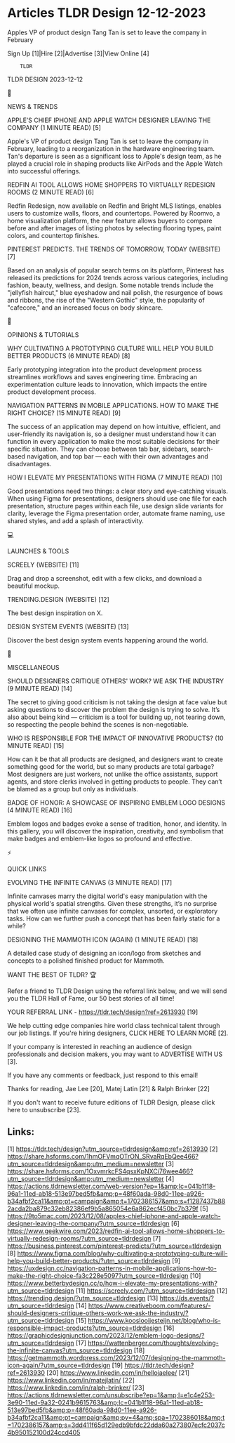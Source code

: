 # Articles TLDR Design 12-12-2023

Apples VP of product design Tang Tan is set to leave the company in
February  

Sign Up [1]|Hire [2]|Advertise [3]|View Online [4] 

		TLDR 

TLDR DESIGN 2023-12-12

📱 

NEWS & TRENDS

 APPLE’S CHIEF IPHONE AND APPLE WATCH DESIGNER LEAVING THE COMPANY
(1 MINUTE READ) [5] 

 Apple's VP of product design Tang Tan is set to leave the company in
February, leading to a reorganization in the hardware engineering
team. Tan's departure is seen as a significant loss to Apple's design
team, as he played a crucial role in shaping products like AirPods and
the Apple Watch into successful offerings. 

 REDFIN AI TOOL ALLOWS HOME SHOPPERS TO VIRTUALLY REDESIGN ROOMS (2
MINUTE READ) [6] 

 Redfin Redesign, now available on Redfin and Bright MLS listings,
enables users to customize walls, floors, and countertops. Powered by
Roomvo, a home visualization platform, the new feature allows buyers
to compare before and after images of listing photos by selecting
flooring types, paint colors, and countertop finishes. 

 PINTEREST PREDICTS. THE TRENDS OF TOMORROW, TODAY (WEBSITE) [7] 

 Based on an analysis of popular search terms on its platform,
Pinterest has released its predictions for 2024 trends across various
categories, including fashion, beauty, wellness, and design. Some
notable trends include the "jellyfish haircut," blue eyeshadow and
nail polish, the resurgence of bows and ribbons, the rise of the
"Western Gothic" style, the popularity of "cafecore," and an increased
focus on body skincare. 

🚀 

OPINIONS & TUTORIALS

 WHY CULTIVATING A PROTOTYPING CULTURE WILL HELP YOU BUILD BETTER
PRODUCTS (6 MINUTE READ) [8] 

 Early prototyping integration into the product development process
streamlines workflows and saves engineering time. Embracing an
experimentation culture leads to innovation, which impacts the entire
product development process. 

 NAVIGATION PATTERNS IN MOBILE APPLICATIONS. HOW TO MAKE THE RIGHT
CHOICE? (15 MINUTE READ) [9] 

 The success of an application may depend on how intuitive, efficient,
and user-friendly its navigation is, so a designer must understand how
it can function in every application to make the most suitable
decisions for their specific situation. They can choose between tab
bar, sidebars, search-based navigation, and top bar — each with
their own advantages and disadvantages. 

 HOW I ELEVATE MY PRESENTATIONS WITH FIGMA (7 MINUTE READ) [10] 

 Good presentations need two things: a clear story and eye-catching
visuals. When using Figma for presentations, designers should use one
file for each presentation, structure pages within each file, use
design slide variants for clarity, leverage the Figma presentation
order, automate frame naming, use shared styles, and add a splash of
interactivity. 

💻 

LAUNCHES & TOOLS

 SCREELY (WEBSITE) [11] 

 Drag and drop a screenshot, edit with a few clicks, and download a
beautiful mockup. 

 TRENDING.DESIGN (WEBSITE) [12] 

 The best design inspiration on X. 

 DESIGN SYSTEM EVENTS (WEBSITE) [13] 

 Discover the best design system events happening around the world. 

🎁 

MISCELLANEOUS

 SHOULD DESIGNERS CRITIQUE OTHERS' WORK? WE ASK THE INDUSTRY (9 MINUTE
READ) [14] 

 The secret to giving good criticism is not taking the design at face
value but asking questions to discover the problem the design is
trying to solve. It’s also about being kind — criticism is a tool
for building up, not tearing down, so respecting the people behind the
scenes is non-negotiable. 

 WHO IS RESPONSIBLE FOR THE IMPACT OF INNOVATIVE PRODUCTS? (10 MINUTE
READ) [15] 

 How can it be that all products are designed, and designers want to
create something good for the world, but so many products are total
garbage? Most designers are just workers, not unlike the office
assistants, support agents, and store clerks involved in getting
products to people. They can’t be blamed as a group but only as
individuals. 

 BADGE OF HONOR: A SHOWCASE OF INSPIRING EMBLEM LOGO DESIGNS (4 MINUTE
READ) [16] 

 Emblem logos and badges evoke a sense of tradition, honor, and
identity. In this gallery, you will discover the inspiration,
creativity, and symbolism that make badges and emblem-like logos so
profound and effective. 

⚡ 

QUICK LINKS

 EVOLVING THE INFINITE CANVAS (3 MINUTE READ) [17] 

 Infinite canvases marry the digital world's easy manipulation with
the physical world's spatial strengths. Given these strengths, it’s
no surprise that we often use infinite canvases for complex, unsorted,
or exploratory tasks. How can we further push a concept that has been
fairly static for a while? 

 DESIGNING THE MAMMOTH ICON (AGAIN) (1 MINUTE READ) [18] 

 A detailed case study of designing an icon/logo from sketches and
concepts to a polished finished product for Mammoth. 

WANT THE BEST OF TLDR? 🏆

Refer a friend to TLDR Design using the referral link below, and we
will send you the TLDR Hall of Fame, our 50 best stories of all time!

YOUR REFERRAL LINK - https://tldr.tech/design?ref=2613930 [19]

 We help cutting edge companies hire world class technical talent
through our job listings. If you're hiring designers, CLICK HERE TO
LEARN MORE [2]. 

If your company is interested in reaching an audience of design
professionals and decision makers, you may want to ADVERTISE WITH US
[3]. 

If you have any comments or feedback, just respond to this email! 

Thanks for reading, 
Jae Lee [20], Matej Latin [21] & Ralph Brinker [22] 

If you don't want to receive future editions of TLDR Design,
please click here to unsubscribe [23]. 

 

Links:
------
[1] https://tldr.tech/design?utm_source=tldrdesign&amp;ref=2613930
[2] https://share.hsforms.com/1hmOFVmqOTrON_SRvaRqEbQee466?utm_source=tldrdesign&amp;utm_medium=newsletter
[3] https://share.hsforms.com/1OxvmrkcFS4qsxKpNXCi76wee466?utm_source=tldrdesign&amp;utm_medium=newsletter
[4] https://actions.tldrnewsletter.com/web-version?ep=1&amp;lc=041b1f18-96a1-11ed-ab18-513e97bed5fb&amp;p=48f60ada-98d0-11ee-a926-b34afbf2ca11&amp;pt=campaign&amp;t=1702386157&amp;s=f1287437b882acda2ba879c32eb82386ef9b5a865054e6a862ecf450bc7b379f
[5] https://9to5mac.com/2023/12/08/apples-chief-iphone-and-apple-watch-designer-leaving-the-company/?utm_source=tldrdesign
[6] https://www.geekwire.com/2023/redfin-ai-tool-allows-home-shoppers-to-virtually-redesign-rooms/?utm_source=tldrdesign
[7] https://business.pinterest.com/pinterest-predicts/?utm_source=tldrdesign
[8] https://www.figma.com/blog/why-cultivating-a-prototyping-culture-will-help-you-build-better-products/?utm_source=tldrdesign
[9] https://uxdesign.cc/navigation-patterns-in-mobile-applications-how-to-make-the-right-choice-fa3c228e5097?utm_source=tldrdesign
[10] https://www.betterbydesign.cc/p/how-i-elevate-my-presentations-with?utm_source=tldrdesign
[11] https://screely.com/?utm_source=tldrdesign
[12] https://trending.design/?utm_source=tldrdesign
[13] https://ds.events/?utm_source=tldrdesign
[14] https://www.creativeboom.com/features/-should-designers-critique-others-work-we-ask-the-industry/?utm_source=tldrdesign
[15] https://www.kooslooijesteijn.net/blog/who-is-responsible-impact-products?utm_source=tldrdesign
[16] https://graphicdesignjunction.com/2023/12/emblem-logo-designs/?utm_source=tldrdesign
[17] https://wattenberger.com/thoughts/evolving-the-infinite-canvas?utm_source=tldrdesign
[18] https://getmammoth.wordpress.com/2023/12/07/designing-the-mammoth-icon-again/?utm_source=tldrdesign
[19] https://tldr.tech/design?ref=2613930
[20] https://www.linkedin.com/in/hellojaelee/
[21] https://www.linkedin.com/in/matejlatin/
[22] https://www.linkedin.com/in/ralph-brinker/
[23] https://actions.tldrnewsletter.com/unsubscribe?ep=1&amp;l=e1c4e253-3e90-11ed-9a32-0241b9615763&amp;lc=041b1f18-96a1-11ed-ab18-513e97bed5fb&amp;p=48f60ada-98d0-11ee-a926-b34afbf2ca11&amp;pt=campaign&amp;pv=4&amp;spa=1702386018&amp;t=1702386157&amp;s=3dd411f65d129edb9bfdc22dda60a273807ecfc2037c4b950152100d24ccd405